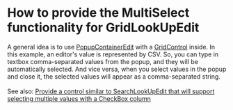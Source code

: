 # How to provide the MultiSelect functionality for GridLookUpEdit


A general idea is to use <a href="https://documentation.devexpress.com/#WindowsForms/clsDevExpressXtraEditorsPopupContainerEdittopic">PopupContainerEdit</a> with a <a href="https://documentation.devexpress.com/#WindowsForms/clsDevExpressXtraGridGridControltopic">GridControl</a> inside. In this example, an editor's value is represented by CSV. So, you can type in textbox comma-separated values from the popup, and they will be automatically selected. And vice versa, when you select values in the popup and close it, the selected values will appear as a comma-separated string.<br /><br />See also: <a href="https://www.devexpress.com/Support/Center/p/T188764">Provide a control similar to SearchLookUpEdit that will support selecting multiple values with a CheckBox column</a>

<br/>


